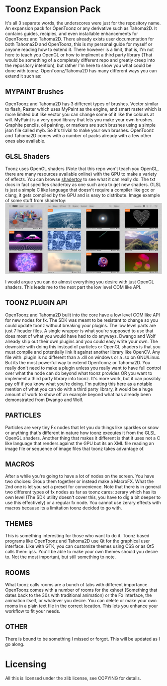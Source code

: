 # Toonz Expansion Pack
It's all 3 separate words, the underscores were just for the repository name.
An expansion pack for OpenToonz or any derivative such as Tahoma2D. It contains guides, recipies, and even installable enhancements for OpenToonz and Tahoma2D. There already exists user documentation for both Tahoma2D and OpenToonz, this is my personal guide for myself or anyone reading how to extend it. There however is a limit, that is, I'm not here to teach you OpenGL or how to implment a third party library (That would be something of a completely different repo and greatly creep into the repository intention), but rather I'm here to show you what could be done with toonz. OpenToonz/Tahoma2D has many different ways you can extend it such as:

## MYPAINT Brushes
OpenToonz and Tahoma2D has 3 different types of brushes. Vector similar to flash, Raster which uses MyPaint as the engine, and smart raster which is more limited but like vector you can change some of it like the colours at will. MyPaint is a very good library that lets you make your own brushes. Graphite pencils, oil painting, or markers are such brushes using a simple json file called myb. So it's trivial to make your own brushes. OpenToonz and Tahoma2D comes with a number of packs already with a few other ones also available.

## GLSL Shaders
Toonz uses OpenGL shaders (Note that this repo won't teach you OpenGL, there are many resources available online) with the GPU to make a variety of effects. You can browse [shadertoy](https://www.shadertoy.com/) to see what it can really do. The txt docs in fact specifies shadertoy as one such area to get new shaders. GLSL is just a simple C like language that doesn't require a compiler like gcc or clang, it gets compiled by the GPU and is easy to distribute. Image example of some stuff from shadertoy:
![](shaders.png)

I would argue you can do almost everything you desire with just OpenGL shaders. This leads me to the next part the low level COM like API.

## TOONZ PLUGIN API
OpenToonz and Tahoma2D built into the core have a low level COM like API for new nodes for fx. The SDK was meant to be resistant to change so you could update toonz without breaking your plugins. The low level parts are just 7 header files. A single wrapper is what you're supposed to use that does most of what you would have had to do anyways. Dwango and Wolf already ship out their own plugins and you could easy write your own. The downside with doing this instead of particles or OpenGL shaders is that you must compile and potentially link it against another library like OpenCV. Any file with .plugin is no different than a .dll on windows or a .so on GNU/Linux. But its the most powerful way to extend OpenToonz or Tahoma2D. You really don't need to make a plugin unless you really want to have full control over what the node can do beyond what toonz provides OR you want to implement a third party library into toonz. It's more work, but it can possibly pay off if you know what you're doing. I'm putting this here as a notable mention of what you can do with a third party library, it would be a huge amount of work to show off an example beyond what has already been demonstrated from Dwango and Wolf.

## PARTICLES
Particles are very tiny Fx nodes that let you do things like sparkles or snow or anything that's different in nature how toonz executes it from the GLSL OpenGL shaders. Another thing that makes it different is that it uses not a C like language that renders against the GPU but its an XML file reading an image file or sequence of image files that toonz takes advantage of.

## MACROS
After a while you're going to have a lot of nodes on the screen. You have two choices: Group them together or instead make a MacroFX. What the 2nd one is let you set a preset for convenience. Note that there is in general two different types of fx nodes as far as toonz cares: zerary which has its own level (The SDK utility doesn't cover this, you have to dig a bit deeper to use this effectively) or a regular fx node. You cannot use zerary effects with macros because its a limitation toonz decided to go with.

## THEMES
This is something interesting for those who want to do it. Toonz based programs like OpenToonz and Tahoma2D use Qt for the graphical user interface. Like with GTK, you can customize themes using CSS or as Qt5 calls them: qss. You'll be able to make your own themes should you desire to. Not the most important, but still something to note.

## ROOMS
What toonz calls rooms are a bunch of tabs with different importance. OpenToonz comes with a number of rooms for the xsheet (Something that dates back to the 30s with traditional animation) or the Fx interface, the animation itself, or whatever you desire. You can delete or make your own rooms in a plain text file in the correct location. This lets you enhance your workflow to fit your needs.

## OTHER
There is bound to be something I missed or forgot. This will be updated as I go along.

# Licensing
All this is licensed under the zlib license, see COPYING for details.
